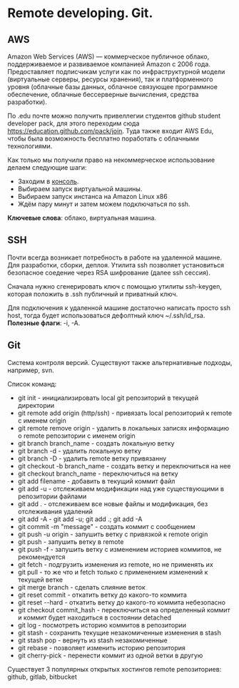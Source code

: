 # Remote developing. Git.
## AWS

Amazon Web Services (AWS) — коммерческое публичное облако, поддерживаемое и развиваемое компанией Amazon с 2006 года. Предоставляет подписчикам услуги как по инфраструктурной модели (виртуальные серверы, ресурсы хранения), так и платформенного уровня (облачные базы данных, облачное связующее программное обеспечение, облачные бессерверные вычисления, средства разработки).

По .edu почте можно получить привеллегии студентов github student developer pack, для этого переходим сюда https://education.github.com/pack/join. Туда также входит AWS Edu, чтобы была возможность бесплатно поработать с облачными технологиями.

Как только мы получили право на некоммерческое использование делаем следующие шаги:
* Заходим в [консоль](https://us-east-2.console.aws.amazon.com/console).
* Выбираем запуск виртуальной машины.
* Выбираем запуск инстанса на Amazon Linux x86
* Ждём пару минут и затем можем подключаться по ssh.

**Ключевые слова**: облако, виртуальная машина.

## SSH

Почти всегда возникает потребность в работе на удаленной машине. Для разработки, сборки, деплоя.
Утилита ssh позволяет установиться безопасное соедение через RSA шифрование (далее ssh сессия).

Сначала нужно сгенерировать ключ с помощью утилиты ssh-keygen, которая положить в .ssh публичный и приватный ключ.

Для подключения к удаленной машине достаточно написать просто ssh host, тогда будет использоваться дефолтный ключ ~/.ssh/id_rsa. **Полезные флаги**: -i, -A.

## Git

Система контроля версий. Существуют также альтернативные подходы, например, svn.

Список команд:
* git init - инициализировать local git репозиторий в текущей директории
* git remote add origin (http/ssh) - привязать local репозиторий к remote с именем origin
* git remote remove origin - удалить в локальных записях информацию о remote репозитории с именем origin
* git branch branch_name - создать локальную ветку
* git branch -d - удалить локальную ветку
* git branch -D - удалить remote ветку привязанну
* git checkout -b branch_name - создать ветку и переключиться на нее
* git checkout branch_name - переключиться на ветку
* git add filename - добавить в текущий коммит файл
* git add -u - отслеживаем модификации над уже существующими в репозитории файлами
* git add . - отслеживаем все новые файлы и модификация, без отслеживания удалений
* git add -A - git add -u; git add .; git add -A
* git commit -m "message" - создать коммит с сообщением
* git push -u origin - запушить ветку с привязкой к remote origin 
* git push - запушить ветку в remote
* git push -f - запушить ветку с изменением историев коммитов, не рекомендуется
* git fetch - подгрузить изменения из remote, но не применять их
* git pull - то же что и fetch только с применением изменений к текущей ветке
* git merge branch - сделать слияние веток
* git reset commit - откатить ветку до какого-то коммита
* git reset --hard - откатить ветку до какого-то коммита небезопасно
* git checkout commit_hash - переключиться на определенный коммит и коммит будет находиться в состоянии detached
* git log - посмотреть историю коммитов в репозитории
* git stash - сохранить текущие незакомиченные изменения в stash
* git stash pop - вернуть из stash незакомиченные 
* git rebase - позволяет изменить историю репозитория
* git cherry-pick - перенести коммит из одной ветки в другую

Существует 3 популярных открытых хостингов remote репозиториев: github, gitlab, bitbucket
